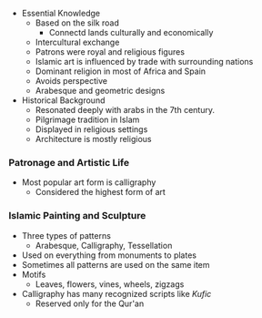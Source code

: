 - Essential Knowledge
	- Based on the silk road
		- Connectd lands culturally and economically
	- Intercultural exchange
	- Patrons were royal and religious figures
	- Islamic art is influenced by trade with surrounding nations
	- Dominant religion in most of Africa and Spain
	- Avoids perspective
	- Arabesque and geometric designs
- Historical Background
	- Resonated deeply with arabs in the 7th century. 
	- Pilgrimage tradition in Islam
	- Displayed in religious settings
	- Architecture is mostly religious

### Patronage and Artistic Life
- Most popular art form is calligraphy
	- Considered the highest form of art

### Islamic Painting and Sculpture
- Three types of patterns
	- Arabesque, Calligraphy, Tessellation
- Used on everything from monuments to plates
- Sometimes all patterns are used on the same item
- Motifs
	- Leaves, flowers, vines, wheels, zigzags
- Calligraphy has many recognized scripts like *Kufic*
	- Reserved only for the Qur'an

